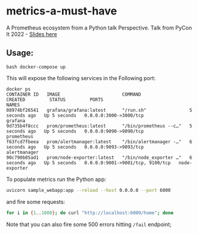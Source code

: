 # metrics-a-must-have

A Prometheus ecosystem from a Python talk Perspective.
Talk from PyCon It 2022 - [Slides here](https://docs.google.com/presentation/d/1t9FYNmSoBcdmSYjmVqQi8PavuTZL8sgSiM_siiOhodw)


## Usage:

```bash docker-compose up```

This will expose the following services in the Following port:

```
docker ps
CONTAINER ID   IMAGE                       COMMAND                  CREATED         STATUS         PORTS                              NAMES
08974bf26541   grafana/grafana:latest      "/run.sh"                5 seconds ago   Up 5 seconds   0.0.0.0:3000->3000/tcp             grafana
9d735b4f8ccc   prom/prometheus:latest      "/bin/prometheus --c…"   5 seconds ago   Up 5 seconds   0.0.0.0:9090->9090/tcp             prometheus
f63fcd7fbeea   prom/alertmanager:latest    "/bin/alertmanager -…"   6 seconds ago   Up 5 seconds   0.0.0.0:9093->9093/tcp             alertmanager
90c790b85ad1   prom/node-exporter:latest   "/bin/node_exporter …"   6 seconds ago   Up 5 seconds   0.0.0.0:9001->9001/tcp, 9100/tcp   node-exporter
```

To populate metrics run the Python app:

```bash
uvicorn sample_webapp:app --reload --host 0.0.0.0 --port 6000
```

and fire some requests:

```bash
for i in {1..1000}; do curl "http://localhost:6000/home"; done
```

Note that you can also fire some 500 errors hitting `/fail` endpoint;

